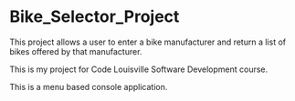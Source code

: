 # Bike_Selector_Project
This project allows a user to enter a bike manufacturer and return a list of bikes offered by that manufacturer.

This is my project for Code Louisville Software Development course.

This is a menu based console application.
